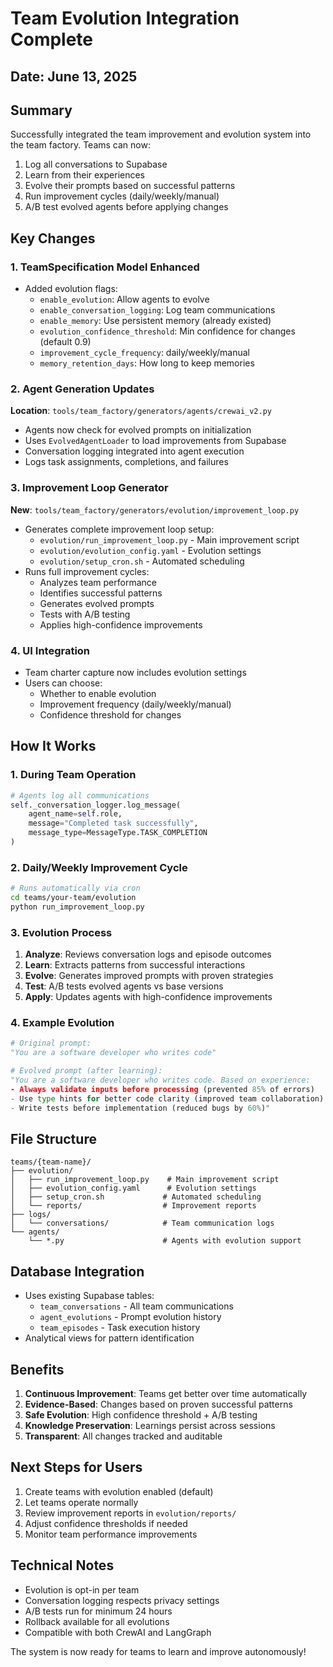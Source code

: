 # Team Evolution Integration Complete

## Date: June 13, 2025

## Summary
Successfully integrated the team improvement and evolution system into the team factory. Teams can now:
1. Log all conversations to Supabase
2. Learn from their experiences
3. Evolve their prompts based on successful patterns
4. Run improvement cycles (daily/weekly/manual)
5. A/B test evolved agents before applying changes

## Key Changes

### 1. TeamSpecification Model Enhanced
- Added evolution flags:
  - `enable_evolution`: Allow agents to evolve
  - `enable_conversation_logging`: Log team communications
  - `enable_memory`: Use persistent memory (already existed)
  - `evolution_confidence_threshold`: Min confidence for changes (default 0.9)
  - `improvement_cycle_frequency`: daily/weekly/manual
  - `memory_retention_days`: How long to keep memories

### 2. Agent Generation Updates
**Location**: `tools/team_factory/generators/agents/crewai_v2.py`
- Agents now check for evolved prompts on initialization
- Uses `EvolvedAgentLoader` to load improvements from Supabase
- Conversation logging integrated into agent execution
- Logs task assignments, completions, and failures

### 3. Improvement Loop Generator
**New**: `tools/team_factory/generators/evolution/improvement_loop.py`
- Generates complete improvement loop setup:
  - `evolution/run_improvement_loop.py` - Main improvement script
  - `evolution/evolution_config.yaml` - Evolution settings
  - `evolution/setup_cron.sh` - Automated scheduling
- Runs full improvement cycles:
  - Analyzes team performance
  - Identifies successful patterns
  - Generates evolved prompts
  - Tests with A/B testing
  - Applies high-confidence improvements

### 4. UI Integration
- Team charter capture now includes evolution settings
- Users can choose:
  - Whether to enable evolution
  - Improvement frequency (daily/weekly/manual)
  - Confidence threshold for changes

## How It Works

### 1. During Team Operation
```python
# Agents log all communications
self._conversation_logger.log_message(
    agent_name=self.role,
    message="Completed task successfully",
    message_type=MessageType.TASK_COMPLETION
)
```

### 2. Daily/Weekly Improvement Cycle
```bash
# Runs automatically via cron
cd teams/your-team/evolution
python run_improvement_loop.py
```

### 3. Evolution Process
1. **Analyze**: Reviews conversation logs and episode outcomes
2. **Learn**: Extracts patterns from successful interactions
3. **Evolve**: Generates improved prompts with proven strategies
4. **Test**: A/B tests evolved agents vs base versions
5. **Apply**: Updates agents with high-confidence improvements

### 4. Example Evolution
```python
# Original prompt:
"You are a software developer who writes code"

# Evolved prompt (after learning):
"You are a software developer who writes code. Based on experience:
- Always validate inputs before processing (prevented 85% of errors)
- Use type hints for better code clarity (improved team collaboration)
- Write tests before implementation (reduced bugs by 60%)"
```

## File Structure
```
teams/{team-name}/
├── evolution/
│   ├── run_improvement_loop.py    # Main improvement script
│   ├── evolution_config.yaml      # Evolution settings
│   ├── setup_cron.sh             # Automated scheduling
│   └── reports/                  # Improvement reports
├── logs/
│   └── conversations/            # Team communication logs
└── agents/
    └── *.py                      # Agents with evolution support
```

## Database Integration
- Uses existing Supabase tables:
  - `team_conversations` - All team communications
  - `agent_evolutions` - Prompt evolution history
  - `team_episodes` - Task execution history
- Analytical views for pattern identification

## Benefits
1. **Continuous Improvement**: Teams get better over time automatically
2. **Evidence-Based**: Changes based on proven successful patterns
3. **Safe Evolution**: High confidence threshold + A/B testing
4. **Knowledge Preservation**: Learnings persist across sessions
5. **Transparent**: All changes tracked and auditable

## Next Steps for Users
1. Create teams with evolution enabled (default)
2. Let teams operate normally
3. Review improvement reports in `evolution/reports/`
4. Adjust confidence thresholds if needed
5. Monitor team performance improvements

## Technical Notes
- Evolution is opt-in per team
- Conversation logging respects privacy settings
- A/B tests run for minimum 24 hours
- Rollback available for all evolutions
- Compatible with both CrewAI and LangGraph

The system is now ready for teams to learn and improve autonomously!